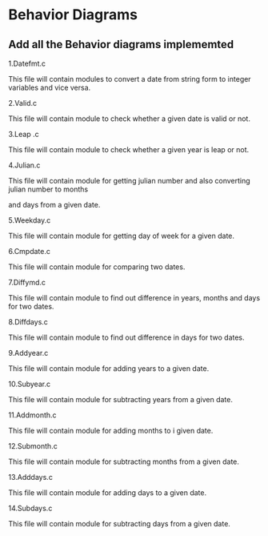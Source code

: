 # Behavior Diagrams

## Add all the Behavior diagrams implememted

1.Datefmt.c

This file will contain modules to convert a date from string form to integer variables and vice versa.

2.Valid.c

This file will contain module to check whether a given date is valid or not.

3.Leap .c

This file will contain module to check whether a given year is leap or not.

4.Julian.c

This file will contain module for getting julian number and also converting julian number to months

and days from a given date.

5.Weekday.c

This file will contain module for getting day of week for a given date.

6.Cmpdate.c

This file will contain module for comparing two dates.

7.Diffymd.c

This file will contain module to find out difference in years, months and days for two dates.

8.Diffdays.c

This file will contain module to find out difference in days for two dates.

9.Addyear.c

This file will contain module for adding years to a given date.

10.Subyear.c

This file will contain module for subtracting years from a given date.

11.Addmonth.c

This file will contain module for adding months to i given date.

12.Submonth.c

This file will contain module for subtracting months from a given date.

13.Adddays.c

This file will contain module for adding days to a given date.

14.Subdays.c

This file will contain module for subtracting days from a given date.

